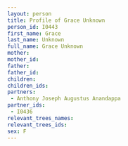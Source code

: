 ```yaml
---
layout: person
title: Profile of Grace Unknown
person_id: I0443
first_name: Grace
last_name: Unknown
full_name: Grace Unknown
mother: 
mother_id: 
father: 
father_id: 
children:
children_ids:
partners:
 - Anthony Joseph Augustus Anandappa
partner_ids:
 - I0436
relevant_trees_names:
relevant_trees_ids:
sex: F
---
```


